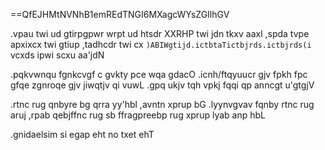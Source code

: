 ==QfEJHMtNVNhB1emREdTNGI6MXagcWYsZGIlhGV

.vpau twi ud gtirpgpwr wrpt ud htsdr XXRHP twi jdn tkxv aaxl ,spda tvpe apxixcx twi gtiup ,tadhcdr twi cx `)ABIWgtijd.ictbtaTictbjrds.ictbjrds(i` vcxds ipwi scxu aa'jdN

.pqkvwnqu fgnkcvgf c gvkty pce wqa gdacO .icnh/ftqyuucr gjv fpkh fpc gfqe zgnroqe gjv jiwqtjv qi vuwL .gpq ukjv tqh vpkj fqqi qp anncgt u'gtgjV

.rtnc rug qnbyre bg qrra yy'hbl ,avntn xprup bG .lyynvgvav fqnby rtnc rug aruj ,rpab qebjffnc rug sb ffragpreebp rug xprup lyab anp hbL

.gnidaelsim si egap eht no txet ehT